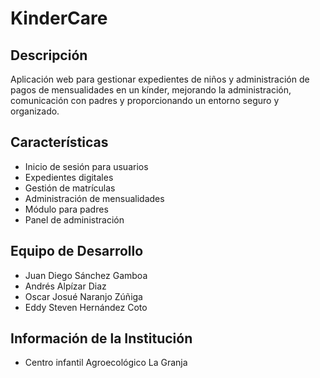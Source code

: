 # **KinderCare**

## Descripción
Aplicación web para gestionar expedientes de niños y administración de pagos de mensualidades en un kínder, mejorando la administración, comunicación con padres y proporcionando un entorno seguro y organizado.

## Características
- Inicio de sesión para usuarios
- Expedientes digitales
- Gestión de matrículas
- Administración de mensualidades
- Módulo para padres
- Panel de administración

## Equipo de Desarrollo
- Juan Diego Sánchez Gamboa
- Andrés Alpízar Diaz
- Oscar Josué Naranjo Zúñiga
- Eddy Steven Hernández Coto

## Información de la Institución
- Centro infantil Agroecológico La Granja
